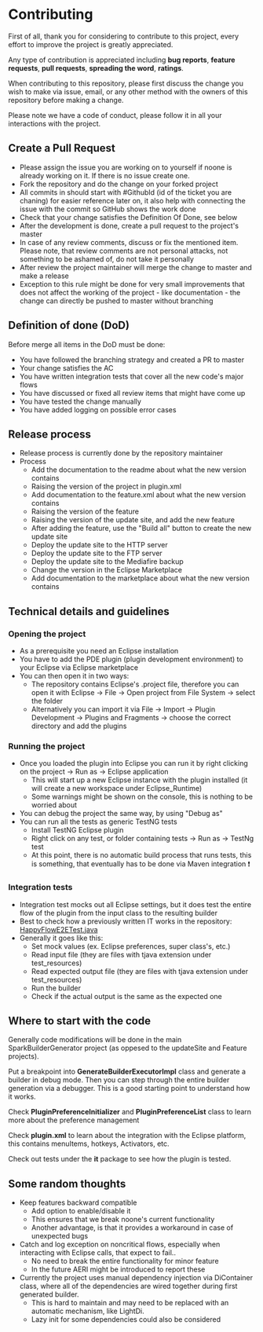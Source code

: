 # Contributing

First of all, thank you for considering to contribute to this project, every effort to improve the project is greatly appreciated.

Any type of contribution is appreciated including **bug reports**, **feature requests**, **pull requests**, **spreading the word**, **ratings**.

When contributing to this repository, please first discuss the change you wish to make via issue,
email, or any other method with the owners of this repository before making a change. 

Please note we have a code of conduct, please follow it in all your interactions with the project.

## Create a Pull Request

 - Please assign the issue you are working on to yourself if noone is already working on it. If there is no issue create one.
 - Fork the repository and do the change on your forked project
 - All commits in should start with #GithubId (id of the ticket you are chaning) for easier reference later on, it also help with connecting the issue with the commit so GitHub shows the work done
 - Check that your change satisfies the Definition Of Done, see below
 - After the development is done, create a pull request to the project's master
 - In case of any review comments, discuss or fix the mentioned item. Please note, that review comments are not personal attacks, not something to be ashamed of, do not take it personally
 - After review the project maintainer will merge the change to master and make a release
 - Exception to this rule might be done for very small improvements that does not affect the working of the project - like documentation - the change can directly be pushed to master without branching

## Definition of done (DoD)

Before merge all items in the DoD must be done:

 - You have followed the branching strategy and created a PR to master
 - Your change satisfies the AC
 - You have written integration tests that cover all the new code's major flows
 - You have discussed or fixed all review items that might have come up
 - You have tested the change manually
 - You have added logging on possible error cases


## Release process
 - Release process is currently done by the repository maintainer
 - Process
   - Add the documentation to the readme about what the new version contains
   - Raising the version of the project in plugin.xml
   - Add documentation to the feature.xml about what the new version contains
   - Raising the version of the feature
   - Raising the version of the update site, and add the new feature
   - After adding the feature, use the "Build all" button to create the new update site
   - Deploy the update site to the HTTP server
   - Deploy the update site to the FTP server
   - Deploy the update site to the Mediafire backup
   - Change the version in the Eclipse Marketplace
   - Add documentation to the marketplace about what the new version contains

## Technical details and guidelines

### Opening the project

 - As a prerequisite you need an Eclipse installation
 - You have to add the PDE plugin (plugin development environment) to your Eclipse via Eclipse marketplace
 - You can then open it in two ways:
   - The repository contains Eclipse's .project file, therefore you can open it with Eclipse -> File -> Open project from File System -> select the folder
   - Alternatively you can import it via File -> Import -> Plugin Development -> Plugins and Fragments -> choose the correct directory and add the plugins

### Running the project

 - Once you loaded the plugin into Eclipse you can run it by right clicking on the project -> Run as -> Eclipse application
   - This will start up a new Eclipse instance with the plugin installed (it will create a new workspace under Eclipse_Runtime)
   - Some warnings might be shown on the console, this is nothing to be worried about
 - You can debug the project the same way, by using "Debug as"
 - You can run all the tests as generic TestNG tests
   - Install TestNG Eclipse plugin
   - Right click on any test, or folder containing tests -> Run as -> TestNg test
   - At this point, there is no automatic build process that runs tests, this is something, that eventually has to be done via Maven integration :heavy_exclamation_mark:


### Integration tests
 - Integration test mocks out all Eclipse settings, but it does test the entire flow of the plugin from the input class to the resulting builder
 - Best to check how a previously written IT works in the repository: [HappyFlowE2ETest.java](https://github.com/helospark/SparkBuilderGenerator/blob/master/SparkBuilderGeneratorPlugin/test/com/helospark/spark/builder/handlers/it/HappyFlowE2ETest.java)
 - Generally it goes like this:
    - Set mock values (ex. Eclipse preferences, super class's, etc.)
    - Read input file (they are files with tjava extension under test_resources)
    - Read expected output file (they are files with tjava extension under test_resources)
    - Run the builder
    - Check if the actual output is the same as the expected one

## Where to start with the code

Generally code modifications will be done in the main SparkBuilderGenerator project (as oppesed to the updateSite and Feature projects).

Put a breakpoint into **GenerateBuilderExecutorImpl** class and generate a builder in debug mode. Then you can step through the entire builder generation via a debugger. This is a good starting point to understand how it works.

Check **PluginPreferenceInitializer** and **PluginPreferenceList** class to learn more about the preference management

Check **plugin.xml** to learn about the integration with the Eclipse platform, this contains menuItems, hotkeys, Activators, etc.

Check out tests under the **it** package to see how the plugin is tested.

## Some random thoughts

 - Keep features backward compatible
     - Add option to enable/disable it
     - This ensures that we break noone's current functionality
     - Another advantage, is that it provides a workaround in case of unexpected bugs
 - Catch and log exception on noncritical flows, especially when interacting with Eclipse calls, that expect to fail..
     - No need to break the entire functionality for minor feature
     - In the future AERI might be introduced to report these
 - Currently the project uses manual dependency injection via DiContainer class, where all of the dependencies are wired together during first generated builder.
     - This is hard to maintain and may need to be replaced with an automatic mechanism, like LightDi.
     - Lazy init for some dependencies could also be considered
